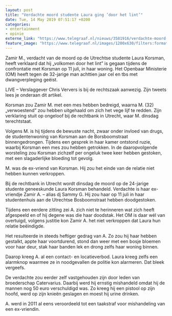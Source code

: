 ```yaml
---
layout: post
title: "Verdachte moord studente Laura ging ’door het lint’"
date: Tue, 14 May 2019 07:51:17 +0200
categories: 
- entertainment 
- opinie 
externe_link: "https://www.telegraaf.nl/nieuws/3581916/verdachte-moord-studente-laura-ging-door-het-lint"
feature_image: "https://www.telegraaf.nl/images/1200x630/filters:format(jpeg):quality(80)/cdn-kiosk-api.telegraaf.nl/18b99094-764d-11e9-bc09-0255c322e81b.jpg"
---
```


<p class="intro">Zamir M., verdacht van de moord op de Utrechtse studente Laura Korsman, heeft verklaard dat hij „volkomen door het lint” is gegaan tijdens de confrontatie met Korsman op 11 juli, in haar woning. Het Openbaar Ministerie (OM) heeft tegen de 32-jarige man achttien jaar cel en tbs met dwangverpleging geëist.</p> <p>LIVE – Verslaggever Chris Ververs is bij de rechtszaak aanwezig. Zijn tweets lees je onderaan dit artikel.</p><p>Korsman zou Zamir M. met een mes hebben bedreigd, waarna M. (32) „verwoestend” zou hebben uitgehaald om zich het vege lijf te redden. Zijn verklaring stuit op ongeloof bij de rechtbank in Utrecht, waar M. dinsdag terechtstaat.</p><p>Volgens M. is hij tijdens de bewuste nacht, zwaar onder invloed van drugs, de studentenwoning van Korsman aan de Borsboomstraat binnengedrongen. Tijdens een gesprek in haar kamer ontstond ruzie, waarbij Korsman een mes zou hebben getrokken. In de daaropvolgende worsteling zou Korsman zichzelf per ongeluk twee keer hebben gestoken, met een slagaderlijke bloeding tot gevolg.</p><p>M. was de ex-vriend van Korsman. Hij zou het einde van de relatie niet hebben kunnen verkroppen.</p><p>Bij de rechtbank in Utrecht wordt dinsdag de moord op de 24-jarige studente geneeskunde Laura Korsman behandeld. Verdachte is haar ex-vriendje Zamir A. – alias dj Sammy G. Hij zou haar op 11 juli in haar studentenhuis aan de Utrechtse Bosboomstraat hebben doodgestoken.</p><p>Tijdens een eerdere zitting zei A. zich niet te herinneren wat zich heeft afgespeeld en of hij degene was die haar doodstak. Het OM is daar wél van overtuigd, volgens justitie kon Zamir A. het niet verkroppen dat Laura hun relatie beëindigde.</p><p>Het resulteerde in steeds heftiger gedrag van A. Zo zou hij haar hebben gestalkt, appte haar voortdurend, stond dan weer met een bosje bloemen voor haar deur, stak haar banden lek en drong zelfs haar woning binnen.</p><p>Daarop kreeg A. al een contact- en locatieverbod. Laura kreeg zelfs een alarmknop waarmee ze in noodgevallen de politie kon alarmeren. Dat bleek vergeefs.</p><p>De verdachte zou eerder zelf vastgehouden zijn door leden van broederschap Catervarius. Daarbij werd hij ernstig mishandeld omdat hij de mannen nog 50 euro verschuldigd was. Zo kreeg hij een pistool op zijn hoofd, werd op zijn knieën geslagen en moest hij urine drinken.</p><p>A. werd in 2011 al eens veroordeeld tot een taakstraf voor mishandeling van een ex-vriendin.</p>
